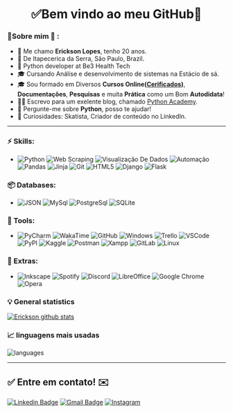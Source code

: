 <h1 align="center"> 
	✅Bem vindo ao meu GitHub🚀
</h1>

### 👦Sobre mim :seedling: : 
- 👋 Me chamo **Erickson Lopes**, tenho 20 anos.
- 📌  De Itapecerica da Serra, São Paulo, Brazil.
- 💼 Python developer at Be3 Health Tech
- 🎓 Cursando Análise e desenvolvimento de sistemas na Estácio de sá. 
- 🎓 Sou formado em Diversos **Cursos Online([Cerificados](https://github.com/Erickson-lopes-dev/Certificates))**, **Documentações**, **Pesquisas** e muita **Prática** como um Bom **Autodidata**! 
- 👨‍🏫 Escrevo para um exelente blog, chamado [Python Academy](https://pythonacademy.com.br).
- 💬 Pergunte-me sobre **Python**, posso te ajudar!
- 🔭 Curiosidades: Skatista, Criador de conteúdo no LinkedIn.

<hr>

### ⚡ Skills:
- ![Python](https://img.shields.io/badge/-Python-3776AB?&logo=Python&logoColor=FFFFFF) ![Web Scraping](https://img.shields.io/badge/-Web%20Scraping-3776AB?&logoColor=FFFFFF)   ![Visualização De Dados](https://img.shields.io/badge/-Visualização%20De%20Dados-3776AB?&logoColor=FFFFFF) ![Automação](https://img.shields.io/badge/-Automação-3776AB?&logoColor=FFFFFF) ![Pandas](https://img.shields.io/badge/-Pandas-150458?&logo=Pandas&logoColor=FFFFFF) ![Jinja](https://img.shields.io/badge/-Jinja-B41717?&logo=Jinja&logoColor=FFFFFF) ![Git](https://img.shields.io/badge/-Git-F05032?&logo=git&logoColor=FFFFFF) ![HTML5](https://img.shields.io/badge/-HTML5-E34F26?&logo=HTML5&logoColor=FFFFFF) ![Django](https://img.shields.io/badge/-Django-092E20?&logo=Django&logoColor=FFFFFF)  ![Flask](https://img.shields.io/badge/-Flask-181717?&logo=Flask&logoColor=FFFFFF)

### 📦 Databases:
- ![JSON](https://img.shields.io/badge/-JSON-181717?&logo=JSON&logoColor=FFFFFF) ![MySql](https://img.shields.io/badge/-MySql-003B57?&logo=MySQL&logoColor=FFFFFF) ![PostgreSql](https://img.shields.io/badge/-PostgreSql-336791?&logo=postgresql&logoColor=FFFFFF) ![SQLite](https://img.shields.io/badge/-SQLite-4479A1?&logo=sqlite&logoColor=FFFFFF)


### 🧰 Tools:
- ![PyCharm](https://img.shields.io/badge/-PyCharm-181717?&logo=PyCharm&logoColor=FFFFFF) ![WakaTime](https://img.shields.io/badge/-WakaTime-181717?&logo=WakaTime&logoColor=FFFFFF) ![GitHub](https://img.shields.io/badge/-GitHub-181717?&logo=GitHub&logoColor=FFFFFF) ![Windows](https://img.shields.io/badge/-Windows-0078D6?&logo=Windows&logoColor=FFFFFF) ![Trello](https://img.shields.io/badge/-Trello-0052CC?&logo=Trello&logoColor=FFFFFF) ![VSCode](https://img.shields.io/badge/-VSCode-007ACC?&logo=Visual%20Studio%20Code&logoColor=FFFFFF) ![PyPI](https://img.shields.io/badge/-PyPI-3775A9?&logo=PyPI&logoColor=FFFFFF) ![Kaggle](https://img.shields.io/badge/-Kaggle-20BEFF?&logo=Kaggle&logoColor=FFFFFF) ![Postman](https://img.shields.io/badge/-Postman-FF6C37?&logo=Postman&logoColor=FFFFFF) ![Xampp](https://img.shields.io/badge/-XAMPP-FB7A24?&logo=XAMPP&logoColor=FFFFFF) ![GitLab](https://img.shields.io/badge/-GitLab-FCA121?&logo=GitLab&logoColor=FFFFFF) ![Linux](https://img.shields.io/badge/-Linux-FCC624?&logo=Linux&logoColor=FFFFFF) 

### 🧩 Extras:
- ![Inkscape](https://img.shields.io/badge/-Inkscape-181717?&logo=Inkscape&logoColor=FFFFFF) ![Spotify](https://img.shields.io/badge/-Spotify-1ED760?&logo=Spotify&logoColor=FFFFFF) ![Discord](https://img.shields.io/badge/-Discord-5865F2?&logo=Discord&logoColor=FFFFFF) ![LibreOffice](https://img.shields.io/badge/-LibreOffice-18A303?&logo=LibreOffice&logoColor=FFFFFF) ![Google Chrome](https://img.shields.io/badge/-Google%20Chrome-4285F4?&logo=GoogleChrome&logoColor=FFFFFF) ![Opera](https://img.shields.io/badge/-Opera-FF1B2D?&logo=Opera&logoColor=FFFFFF)

### :bulb:  General statistics 
 
[![Erickson github stats](https://github-readme-stats.vercel.app/api?username=Erickson-lopes-dev&theme=cobalt&show_icons=true)](https://github.com/Erickson-lopes-dev/github-readme-stats)

### 📈  linguagens mais usadas 
![languages](https://github-readme-stats.vercel.app/api/top-langs/?username=Erickson-lopes-dev&hide=scss,JavaScript,PowerShell,C++,Td,Tex,Fortran,C&layout=compact&theme=cobalt&title_color=2ED3EA)

<hr>

## ✅ Entre em contato! ✉️

[![Linkedin Badge](https://img.shields.io/badge/-LinkedIn-blue?style=flat-square&logo=Linkedin&logoColor=white&link=https://linkedin.com/in/brunoluiss)](https://www.linkedin.com/in/ericksonlopes/)
 [![Gmail Badge](https://img.shields.io/badge/-ofc.erickson@gmail.com-c14438?style=flat-square&logo=Gmail&logoColor=white&link=mailto:vmeazevedo@gmail.com)](mailto:ofc.erickson@gmail.com)
 [![Instagram](https://img.shields.io/badge/-Instagram-E4405F?&logo=Instagram&logoColor=FFFFFF)](https://www.instagram.com/erickson.lds/)
